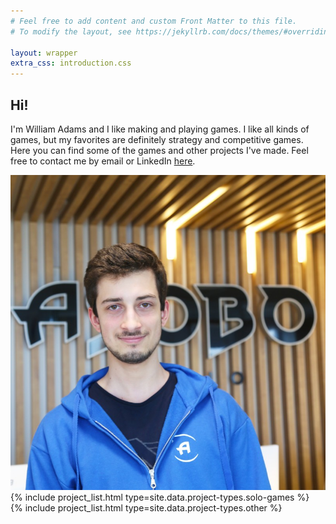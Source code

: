 ```yaml
---
# Feel free to add content and custom Front Matter to this file.
# To modify the layout, see https://jekyllrb.com/docs/themes/#overriding-theme-defaults

layout: wrapper
extra_css: introduction.css
---
```


<section id="intro-section" class="auto-height">
	<div id="intro-content">
		<h2>Hi!</h2>
		<p>
			I'm William Adams and I like making and playing games. 
			I like all kinds of games, but my favorites are definitely strategy and competitive games.<br/> 
			Here you can find some of the games and other projects I've made. Feel free to contact me by email or LinkedIn <a href="/contact">here</a>.
		</p>
	</div>
	<img src="/assets/pictures/portrait.jpg" id="portrait" alt="Portrait">
</section>

<section>
	{% include project_list.html type=site.data.project-types.solo-games %}
</section>

<section>
	{% include project_list.html type=site.data.project-types.other %}
</section>